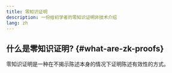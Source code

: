 ```yaml
---
title: 零知识证明
description: 一份给初学者的零知识证明非技术介绍
lang: zh
---
```


## 什么是零知识证明? {#what-are-zk-proofs}

零知识证明是一种在不揭示陈述本身的情况下证明陈述有效性的方式。
